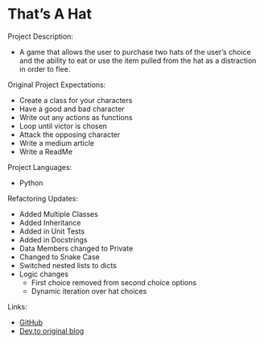 
# That’s A Hat

Project Description: 
- A game that allows the user to purchase two hats of the user’s choice and the ability to eat or use the item pulled from the hat as a distraction in order to flee.

Original Project Expectations:
- Create a class for your characters
- Have a good and bad character
- Write out any actions as functions
- Loop until victor is chosen
- Attack the opposing character
- Write a medium article
- Write a ReadMe 

Project Languages: 
- Python

Refactoring Updates:
- Added Multiple Classes
- Added Inheritance
- Added in Unit Tests
- Added in Docstrings
- Data Members changed to Private
- Changed to Snake Case
- Switched nested lists to dicts
- Logic changes
  - First choice removed from second choice options
  - Dynamic iteration over hat choices

Links:
- [GitHub](https://github.com/Meg-Div/RPG-Terminal-Game)
- [Dev.to original blog](https://dev.to/megdiv/thats-a-hat-57gn)